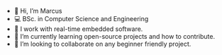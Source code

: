 - 👋 Hi, I’m Marcus
- 💻 BSc. in Computer Science and Engineering
- 👀 I work with real-time embedded software.
- 🌱 I’m currently learning open-source projects and how  to contribute.
- 💞️ I’m looking to collaborate on any beginner friendly project.

<!---
mfredstam/mfredstam is a ✨ special ✨ repository because its `README.md` (this file) appears on your GitHub profile.
You can click the Preview link to take a look at your changes.
--->
